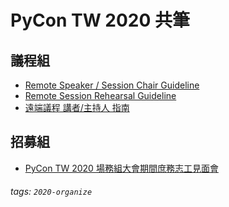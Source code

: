 # PyCon TW 2020 共筆



## 議程組
* [Remote Speaker / Session Chair Guideline](/ePR6dwKnSaGKK_q86bondQ)
* [Remote Session Rehearsal Guideline](/KvPW21wdQfCOhRr7P2iGIw)
* [遠端議程 講者/主持人 指南](/f7QyiOjbQdmDlLcl9tyf-Q)

## 招募組
* [PyCon TW 2020 場務組大會期間庶務志工見面會](/OcJWAqDnRhOLO5dIjap_Rg)


###### tags: `2020-organize`